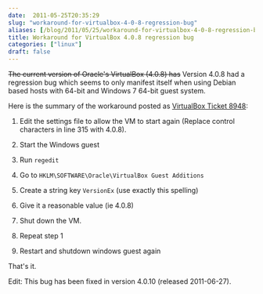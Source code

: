 ```yaml
---
date:  2011-05-25T20:35:29
slug: "workaround-for-virtualbox-4-0-8-regression-bug"
aliases: [/blog/2011/05/25/workaround-for-virtualbox-4-0-8-regression-bug]
title: Workaround for VirtualBox 4.0.8 regression bug
categories: ["linux"]
draft: false
---
```


<del>The current version of Oracle's VirtualBox (4.0.8) has</del> Version 4.0.8 had a regression bug which seems to only manifest itself when using Debian based hosts with 64-bit and Windows 7 64-bit guest system.

Here is the summary of the workaround posted as [VirtualBox Ticket 8948](http://www.virtualbox.org/ticket/8948):



	
  1. Edit the settings file to allow the VM to start again (Replace control characters in line 315 with 4.0.8).

	
  2. Start the Windows guest

	
  3. Run `regedit`

	
  4. Go to `HKLM\SOFTWARE\Oracle\VirtualBox Guest Additions`

	
  5. Create a string key `VersionEx` (use exactly this spelling)

	
  6. Give it a reasonable value (ie 4.0.8)

	
  7. Shut down the VM.

	
  8. Repeat step 1

	
  9. Restart and shutdown windows guest again




That's it.




Edit: This bug has been fixed in version 4.0.10 (released 2011-06-27).
